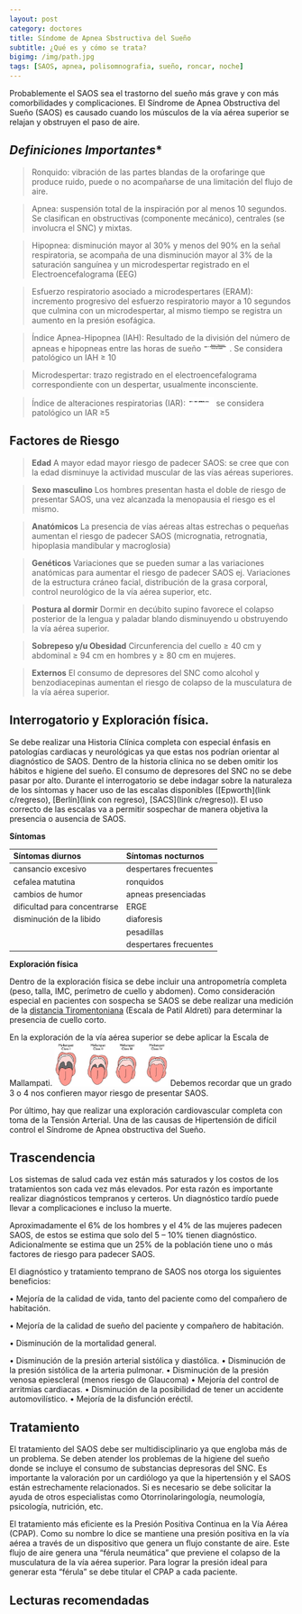 ```yaml
---
layout: post
category: doctores
title: Síndome de Apnea Sbstructiva del Sueño
subtitle: ¿Qué es y cómo se trata?
bigimg: /img/path.jpg
tags: [SAOS, apnea, polisomnografia, sueño, roncar, noche]
---
```


Probablemente el SAOS sea el trastorno del sueño más grave y con más comorbilidades y complicaciones.
El Síndrome de Apnea Obstructiva del Sueño (SAOS) es causado cuando los músculos de la vía aérea superior se relajan y obstruyen el 
paso de aire.

## *Definiciones Importantes**

>Ronquido: vibración de las partes blandas de la orofaringe que produce ruido, puede o no acompañarse de una limitación del flujo de aire.

>Apnea: suspensión total de la inspiración por al menos 10 segundos. Se clasifican en obstructivas (componente mecánico), centrales (se involucra el SNC) y mixtas.

>Hipopnea: disminución mayor al 30% y menos del 90% en la señal respiratoria, se acompaña de una disminución mayor al 3% de la saturación sanguínea y un microdespertar registrado en el Electroencefalograma (EEG)  

>Esfuerzo respiratorio asociado a microdespertares (ERAM): incremento progresivo del esfuerzo respiratorio mayor a 10 segundos que culmina con un microdespertar, al mismo tiempo se registra un aumento en la presión esofágica.

>Índice Apnea-Hipopnea (IAH): Resultado de la división del número de apneas e hipopneas entre las horas de sueño <img src="/img/IAH.jpg" width="10%">. Se considera patológico un IAH ≥ 10

>Microdespertar: trazo registrado en el electroencefalograma correspondiente con un despertar, usualmente inconsciente. 

>Índice de alteraciones respiratorias (IAR): <img src="/img/IAR.jpg" width="10%"> se considera patológico un IAR ≥5

## **Factores de Riesgo**

>**Edad** A mayor edad mayor riesgo de padecer SAOS: se cree que con la edad disminuye la actividad muscular de las vías aéreas superiores.

>**Sexo masculino** Los hombres presentan hasta el doble de riesgo de presentar SAOS, una vez alcanzada la menopausia el riesgo es el mismo.

>**Anatómicos** La presencia de vías aéreas altas estrechas o pequeñas aumentan el riesgo de padecer SAOS (micrognatia, retrognatia, hipoplasia mandibular y macroglosia)

>**Genéticos** Variaciones que se pueden sumar a las variaciones anatómicas para aumentar el riesgo de padecer SAOS ej. Variaciones de la estructura cráneo facial, distribución de la grasa corporal, control neurológico de la vía aérea superior, etc.

>**Postura al dormir** Dormir en decúbito supino favorece el colapso posterior de la lengua  y paladar blando disminuyendo u obstruyendo la vía aérea superior.

>**Sobrepeso y/u Obesidad** Circunferencia del cuello ≥ 40 cm y abdominal ≥ 94 cm en hombres y ≥ 80 cm en mujeres.

>**Externos** El consumo de depresores del SNC como alcohol y benzodiacepinas aumentan el riesgo de colapso de la musculatura de la vía aérea superior.

## Interrogatorio y Exploración física.

Se debe realizar una Historia Clínica completa con especial énfasis en patologías cardiacas y neurológicas ya que estas nos podrían orientar al diagnóstico de SAOS.  Dentro de la historia clínica no se deben omitir los hábitos e higiene del sueño. El consumo de depresores del SNC no se debe pasar por alto.
Durante el interrogatorio se debe indagar sobre la naturaleza de los síntomas y hacer uso de las escalas disponibles ([Epworth](link c/regreso), [Berlín](link con regreso), [SACS](link c/regreso)). El uso correcto de las escalas va a permitir sospechar de manera objetiva la presencia o ausencia de SAOS.

**Síntomas**

| Síntomas diurnos | Síntomas nocturnos | 
| :------ |:--- | 
| cansancio excesivo | despertares frecuentes | 
| cefalea matutina | ronquidos | 
| cambios de humor | apneas presenciadas | 
| dificultad para concentrarse | ERGE | 
| disminución de la libido | diaforesis |
|   | pesadillas |
|   | despertares frecuentes|

**Exploración física**

Dentro de la exploración física se debe incluir una antropometría completa (peso, talla, IMC, perímetro de cuello y abdomen). Como consideración especial en pacientes con sospecha se SAOS se debe realizar una medición de la [distancia Tiromentoniana]( http://www.scielo.br/scielo.php?pid=S0034-70942013000300006&script=sci_arttext&tlng=es) (Escala de Patil Aldreti) para determinar la presencia de cuello corto. 

En la exploración de la vía aérea superior se debe aplicar la Escala de Mallampati.
<img src="/img/mallampati.jpg" width="40%">
Debemos recordar que un grado 3 o 4 nos confieren mayor riesgo de presentar SAOS.

Por último, hay que realizar una exploración cardiovascular completa con toma de la Tensión Arterial. Una de las causas de Hipertensión de difícil control el Síndrome de Apnea obstructiva del Sueño.

 ## Trascendencia

Los sistemas de salud cada vez están más saturados y los costos de los tratamientos son cada vez más elevados. Por esta razón es importante realizar diagnósticos tempranos y certeros. Un diagnóstico tardío puede llevar a complicaciones e incluso la muerte.  

Aproximadamente el 6% de los hombres y el 4% de las mujeres padecen SAOS, de estos se estima que solo del 5 – 10% tienen diagnóstico. Adicionalmente se estima que un 25% de la población tiene uno o más factores de riesgo para padecer SAOS.  

El diagnóstico y tratamiento temprano de SAOS nos otorga los siguientes beneficios:

•	Mejoría de la calidad de vida, tanto del paciente como del compañero de habitación.

•	Mejoría de la calidad de sueño del paciente y compañero de habitación.

•	Disminución de la mortalidad general.

•	Disminución de la presión arterial sistólica y diastólica.
•	Disminución de la presión sistólica de la arteria pulmonar.
•	Disminución de la presión venosa epiescleral (menos riesgo de Glaucoma)
•	Mejoría del control de arritmias cardiacas.
•	Disminución de la posibilidad de tener un accidente automovilístico.
•	Mejoría de la disfunción eréctil.

## Tratamiento

El tratamiento del SAOS debe ser multidisciplinario ya que engloba más de un problema.  Se deben atender los problemas de la higiene del sueño donde se incluye el consumo de substancias depresoras del SNC. Es importante la valoración por un cardiólogo ya que la hipertensión y el SAOS están estrechamente relacionados. Si es necesario se debe solicitar la ayuda de otros especialistas como Otorrinolaringología, neumología, psicología, nutrición, etc.

El tratamiento más eficiente es la Presión Positiva Continua en la Vía Aérea (CPAP). Como su nombre lo dice se mantiene una presión positiva en la vía aérea a través de un dispositivo que genera un flujo constante de aire. Este flujo de aire genera una “férula neumática” que previene el colapso de la musculatura de la vía aérea superior. Para lograr la presión ideal para generar esta “férula” se debe titular el CPAP a cada paciente.

## Lecturas recomendadas


